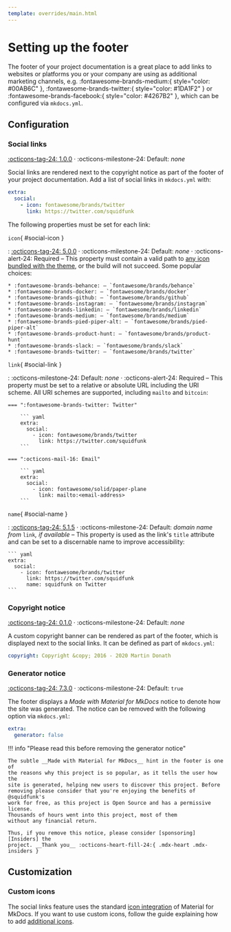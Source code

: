 ```yaml
---
template: overrides/main.html
---
```


# Setting up the footer

The footer of your project documentation is a great place to add links to
websites or platforms you or your company are using as additional marketing 
channels, e.g. :fontawesome-brands-medium:{ style="color: #00AB6C" },
:fontawesome-brands-twitter:{ style="color: #1DA1F2" } or
:fontawesome-brands-facebook:{ style="color: #4267B2" }, which can be
configured via `mkdocs.yml`.

## Configuration

### Social links

[:octicons-tag-24: 1.0.0][social support] ·
:octicons-milestone-24: Default: _none_

Social links are rendered next to the copyright notice as part of the 
footer of your project documentation. Add a list of social links in `mkdocs.yml` 
with:

``` yaml
extra:
  social:
    - icon: fontawesome/brands/twitter
      link: https://twitter.com/squidfunk
```

The following properties must be set for each link:

`icon`{ #social-icon }

:   [:octicons-tag-24: 5.0.0][social.icon support] · :octicons-milestone-24:
    Default: _none_ · :octicons-alert-24: Required – This property must contain
    a valid path to [any icon bundled with the theme][custom icons], or the
    build will not succeed. Some popular choices:

    * :fontawesome-brands-behance: – `fontawesome/brands/behance`
    * :fontawesome-brands-docker: – `fontawesome/brands/docker`
    * :fontawesome-brands-github: – `fontawesome/brands/github`
    * :fontawesome-brands-instagram: – `fontawesome/brands/instagram`
    * :fontawesome-brands-linkedin: – `fontawesome/brands/linkedin`
    * :fontawesome-brands-medium: – `fontawesome/brands/medium`
    * :fontawesome-brands-pied-piper-alt: – `fontawesome/brands/pied-piper-alt`
    * :fontawesome-brands-product-hunt: – `fontawesome/brands/product-hunt`
    * :fontawesome-brands-slack: – `fontawesome/brands/slack`
    * :fontawesome-brands-twitter: – `fontawesome/brands/twitter`

`link`{ #social-link }

:   :octicons-milestone-24: Default: _none_ · :octicons-alert-24: Required –
    This property must be set to a relative or absolute URL including the URI 
    scheme. All URI schemes are supported, including `mailto` and `bitcoin`:

    === ":fontawesome-brands-twitter: Twitter"

        ``` yaml
        extra:
          social:
            - icon: fontawesome/brands/twitter
              link: https://twitter.com/squidfunk
        ```

    === ":octicons-mail-16: Email"

        ``` yaml
        extra:
          social:
            - icon: fontawesome/solid/paper-plane
              link: mailto:<email-address>
        ```

`name`{ #social-name }

:   [:octicons-tag-24: 5.1.5][social.name support] · :octicons-milestone-24: 
    Default: _domain name from_ `link`_, if available_ – This property is used
    as the link's `title` attribute and can be set to a discernable name to
    improve accessibility:

    ``` yaml
    extra:
      social:
        - icon: fontawesome/brands/twitter
          link: https://twitter.com/squidfunk
          name: squidfunk on Twitter
    ```

  [social support]: https://github.com/squidfunk/mkdocs-material/releases/tag/1.0.0
  [social.icon support]: https://github.com/squidfunk/mkdocs-material/releases/tag/5.0.0
  [social.name support]: https://github.com/squidfunk/mkdocs-material/releases/tag/5.1.5
  [custom icons]: https://github.com/squidfunk/mkdocs-material/tree/master/material/.icons

### Copyright notice

[:octicons-tag-24: 0.1.0][Copyright notice support] ·
:octicons-milestone-24: Default: _none_

A custom copyright banner can be rendered as part of the footer, which is
displayed next to the social links. It can be defined as part of `mkdocs.yml`:

``` yaml
copyright: Copyright &copy; 2016 - 2020 Martin Donath
```

  [Copyright notice support]: https://github.com/squidfunk/mkdocs-material/releases/tag/0.1.0
  [3]: https://github.com/squidfunk/mkdocs-material/blob/master/src/partials/footer.html

### Generator notice

[:octicons-tag-24: 7.3.0][Generator notice support] ·
:octicons-milestone-24: Default: `true`

The footer displays a _Made with Material for MkDocs_ notice to denote how
the site was generated. The notice can be removed with the following option
via `mkdocs.yml`:

``` yaml
extra:
  generator: false
```

!!! info "Please read this before removing the generator notice"

    The subtle __Made with Material for MkDocs__ hint in the footer is one of
    the reasons why this project is so popular, as it tells the user how the
    site is generated, helping new users to discover this project. Before
    removing please consider that you're enjoying the benefits of @squidfunk's
    work for free, as this project is Open Source and has a permissive license.
    Thousands of hours went into this project, most of them
    without any financial return.

    Thus, if you remove this notice, please consider [sponsoring][Insiders] the
    project. __Thank you__ :octicons-heart-fill-24:{ .mdx-heart .mdx-insiders }

  [Generator notice support]: https://github.com/squidfunk/mkdocs-material/releases/tag/7.3.0
  [Insiders]: ../insiders/index.md

## Customization

### Custom icons

The social links feature uses the standard [icon integration] of Material for
MkDocs. If you want to use custom icons, follow the guide explaining how to
add [additional icons].

  [icon integration]: extensions/python-markdown-extensions.md#emoji
  [additional icons]: changing-the-logo-and-icons.md#additional-icons
